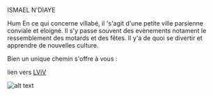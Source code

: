 ISMAEL N'DIAYE

Hum En ce qui concerne villabé, il 's'agit d'une petite ville parsienne conviale  et eloigné. 
Il s'y passe souvent des evènements notament le ressemblement des motards et des fêtes. 
Il y'a de quoi se divertir et apprendre de nouvelles culture.

Bien un unique chemin s'offre à vous :

lien vers [LViV](https://github.com/indiaye18/TP2_Lab/blob/main/jeu-heros-Labyrinthe-Tour-Monde/Lviv.md)



![alt text](https://upload.wikimedia.org/wikipedia/commons/thumb/6/68/Villabé_-_IMG_5010.jpg/1280px-Villabé_-_IMG_5010.jpg)



 
